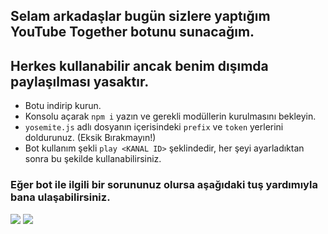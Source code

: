 ## Selam arkadaşlar bugün sizlere yaptığım **YouTube Together** botunu sunacağım.
## Herkes kullanabilir ancak benim dışımda paylaşılması yasaktır.

* Botu indirip kurun.
* Konsolu açarak `npm i` yazın ve gerekli modüllerin kurulmasını bekleyin.
* `yosemite.js` adlı dosyanın içerisindeki `prefix` ve `token` yerlerini doldurunuz. (Eksik Bırakmayın!)
* Bot kullanım şekli `play <KANAL ID>` şeklindedir, her şeyi ayarladıktan sonra bu şekilde kullanabilirsiniz.

### Eğer bot ile ilgili bir sorununuz olursa aşağıdaki tuş yardımıyla bana ulaşabilirsiniz.

<a href="https://discord.com/users/749609138249793557"><img src="https://img.shields.io/badge/Yosemite%20-7289DA.svg?&style=for-the-badge&logo=discord&logoColor=white"></a>
<a href="https://instagram.com/animegirlshateu"><img src="https://img.shields.io/badge/Yosem%C4%B1te%20-red.svg?&style=for-the-badge&logo=instagram&logoColor=white"></a>

